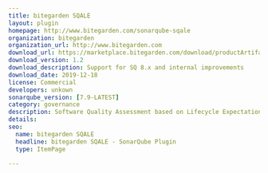 ```yaml
---
title: bitegarden SQALE
layout: plugin
homepage: http://www.bitegarden.com/sonarqube-sqale
organization: bitegarden
organization_url: http://www.bitegarden.com
download_url: https://marketplace.bitegarden.com/download/productArtifact?productName=bitegarden-sonarqube-sqale&productVersion=1.2&productFileExt=jar&customerEmail=sonarplugins@gmail.com&customerName=sonarqube&customerSurnames=marketplace&customerCompany=bitegarden
download_version: 1.2
download_description: Support for SQ 8.x and internal improvements
download_date: 2019-12-18
license: Commercial
developers: unkown
sonarqube_version: [7.9-LATEST]
category: governance
description: Software Quality Assessment based on Lifecycle Expectations is back to SonarQube! Track your technical debt with SQALE method
details: 
seo: 
  name: bitegarden SQALE
  headline: bitegarden SQALE - SonarQube Plugin
  type: ItemPage

---
```

